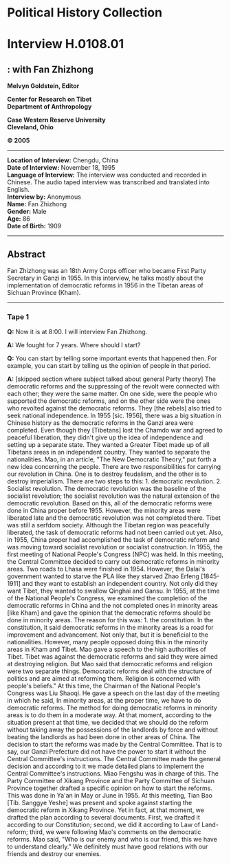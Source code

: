 # Political History Collection  
# Interview H.0108.01  
##  : with Fan Zhizhong  


**Melvyn Goldstein, Editor**  

**Center for Research on Tibet**  
**Department of Anthropology**  

**Case Western Reserve University**  
**Cleveland, Ohio**  

**© 2005**  

---  
**Location of Interview:** Chengdu, China   
**Date of Interview:** November 18, 1995  
**Language of Interview:** The interview was conducted and recorded in Chinese. The audio taped interview was transcribed and translated into English.  
**Interview by:** Anonymous  
**Name:** Fan Zhizhong  
**Gender:** Male  
**Age:** 86  
**Date of Birth:** 1909  

---  
## Abstract  

 Fan Zhizhong was an 18th Army Corps officer who became First Party Secretary in Ganzi in 1955. In this interview, he talks mostly about the implementation of democratic reforms in 1956 in the Tibetan areas of Sichuan Province (Kham). 
  
---
### Tape 1  
**Q:**  Now it is at 8:00. I will interview Fan Zhizhong.   

**A:**  We fought for 7 years. Where should I start?   

**Q:**  You can start by telling some important events that happened then. For example, you can start by telling us the opinion of people in that period.   

**A:**  [skipped section where subject talked about general Party theory]  The democratic reforms and the suppressing of the revolt were connected with each other; they were the same matter. On one side, were the people who supported the democratic reforms, and on the other side were the ones who revolted against the democratic reforms. They [the rebels] also tried to seek national independence. In 1955 [sic. 1956], there was a big situation in Chinese history as the democratic reforms in the Ganzi area were completed. Even though they [Tibetans] lost the Chamdo war and agreed to peaceful liberation, they didn't give up the idea of independence and setting up a separate state. They wanted a Greater Tibet made up of all Tibetans areas in an independent country. They wanted to separate the nationalities.  Mao, in an article, "The New Democratic Theory," put forth a new idea concerning the people. There are two responsibilities for carrying our revolution in China. One is to destroy feudalism, and the other is to destroy imperialism. There are two steps to this: 1. democratic revolution. 2. Socialist revolution. The democratic revolution was the baseline of the socialist revolution; the socialist revolution was the natural extension of the democratic revolution. Based on this, all of the democratic reforms were done in China proper before 1955. However, the minority areas were liberated late and the democratic revolution was not completed there. Tibet was still a serfdom society. Although the Tibetan region was peacefully liberated, the task of democratic reforms had not been carried out yet. Also, in 1955, China proper had accomplished the task of democratic reform and was moving toward socialist revolution or socialist construction.  In 1955, the first meeting of National People's Congress (NPC) was held. In this meeting, the Central Committee decided to carry out democratic reforms in minority areas. Two roads to Lhasa were finished in 1954. However, the Dalai's government wanted to starve the PLA like they starved Zhao Erfeng [1845-1911] and they want to establish an independent country. Not only did they want Tibet, they wanted to swallow Qinghai and Gansu.  In 1955, at the time of the National People's Congress, we examined the completion of the democratic reforms in China and the not completed ones in minority areas [like Kham] and gave the opinion that the democratic reforms should be done in minority areas. The reason for this was: 1. the constitution. In the constitution, it said democratic reforms in the minority areas is a road for improvement and advancement. Not only that, but it is beneficial to the nationalities. However, many people opposed doing this in the minority areas in Kham and Tibet.  Mao gave a speech to the high authorities of Tibet. Tibet was against the democratic reforms and said they were aimed at destroying religion. But Mao said that democratic reforms and religion were two separate things. Democratic reforms deal with the structure of politics and are aimed at reforming them. Religion is concerned with people's beliefs." At this time, the Chairman of the National People's Congress was Liu Shaoqi. He gave a speech on the last day of the meeting in which he said, In minority areas, at the proper time, we have to do democratic reforms. The method for doing democratic reforms in minority areas is to do them in a moderate way. At that moment, according to the situation present at that time, we decided that we should do the reform without taking away the possessions of the landlords by force and without beating the landlords as had been done in other areas of China. The decision to start the reforms was made by the Central Committee. That is to say, our Ganzi Prefecture did not have the power to start it without the Central Committee's instructions.  The Central Committee made the general decision and according to it we made detailed plans to implement the Central Committee's instructions. Miao Fengshu was in charge of this. The Party Committee of Xikang Province and the Party Committee of Sichuan Province together drafted a specific opinion on how to start the reforms. This was done in Ya'an in May or June in 1955. At this meeting, Tian Bao [Tib. Sanggye Yeshe] was present and spoke against starting the democratic reform in Xikang Province. Yet in fact, at that moment, we drafted the plan according to several documents. First, we drafted it according to our Constitution; second, we did it according to Law of Land-reform; third, we were following Mao's comments on the democratic reforms. Mao said, "Who is our enemy and who is our friend, this we have to understand clearly." We definitely must have good relations with our friends and destroy our enemies.   

